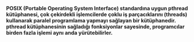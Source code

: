 **POSIX (Portable Operating System Interface) standardına uygun pthread kütüphanesi, çok çekirdekli işlemcilerde çoklu iş parçacıklarını (threads) kullanarak paralel programlama yapmayı sağlayan bir kütüphanedir. pthread kütüphanesinin sağladığı fonksiyonlar sayesinde, programcılar birden fazla işlemi aynı anda yürütebilirler.**
